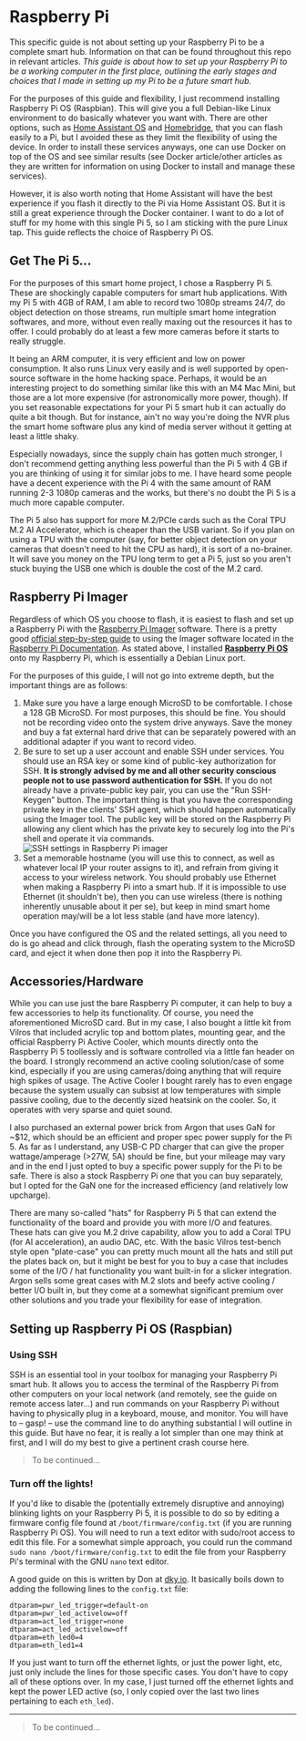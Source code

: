 # Raspberry Pi

This specific guide is not about setting up your Raspberry Pi to be a complete smart hub. Information on that can be found throughout this repo in relevant articles. *This guide is about how to set up your Raspberry Pi to be a working computer in the first place, outlining the early stages and choices that I made in setting up my Pi to be a future smart hub.*

For the purposes of this guide and flexibility, I just recommend installing Raspberry Pi OS (Raspbian). This will give you a full Debian-like Linux environment to do basically whatever you want with. There are other options, such as [Home Assistant OS](https://www.home-assistant.io/installation/raspberrypi) and [Homebridge](https://github.com/homebridge/homebridge-raspbian-image/wiki/Getting-Started), that you can flash easily to a Pi, but I avoided these as they limit the flexibility of using the device. In order to install these services anyways, one can use Docker on top of the OS and see similar results (see Docker article/other articles as they are written for information on using Docker to install and manage these services).

However, it is also worth noting that Home Assistant will have the best experience if you flash it directly to the Pi via Home Assistant OS. But it is still a great experience through the Docker container. I want to do a lot of stuff for my home with this single Pi 5, so I am sticking with the pure Linux tap. This guide reflects the choice of Raspberry Pi OS.

## Get The Pi 5...

For the purposes of this smart home project, I chose a Raspberry Pi 5. These are shockingly capable computers for smart hub applications. With my Pi 5 with 4GB of RAM, I am able to record two 1080p streams 24/7, do object detection on those streams, run multiple smart home integration softwares, and more, without even really maxing out the resources it has to offer. I could probably do at least a few more cameras before it starts to really struggle.

It being an ARM computer, it is very efficient and low on power consumption. It also runs Linux very easily and is well supported by open-source software in the home hacking space. Perhaps, it would be an interesting project to do something similar like this with an M4 Mac Mini, but those are a lot more expensive (for astronomically more power, though). If you set reasonable expectations for your Pi 5 smart hub it can actually do quite a bit though. But for instance, ain't no way you're doing the NVR plus the smart home software plus any kind of media server without it getting at least a little shaky.

Especially nowadays, since the supply chain has gotten much stronger, I don't recommend getting anything less powerful than the Pi 5 with 4 GB if you are thinking of using it for similar jobs to me. I have heard some people have a decent experience with the Pi 4 with the same amount of RAM running 2-3 1080p cameras and the works, but there's no doubt the Pi 5 is a much more capable computer. 

The Pi 5 also has support for more M.2/PCIe cards such as the Coral TPU M.2 AI Accelerator, which is cheaper than the USB variant. So if you plan on using a TPU with the computer (say, for better object detection on your cameras that doesn't need to hit the CPU as hard), it is sort of a no-brainer. It will save you money on the TPU long term to get a Pi 5, just so you aren't stuck buying the USB one which is double the cost of the M.2 card.

## Raspberry Pi Imager

Regardless of which OS you choose to flash, it is easiest to flash and set up a Raspberry Pi with the [Raspberry Pi Imager](https://www.raspberrypi.org/software/) software. There is a pretty good [official step-by-step guide](https://www.raspberrypi.com/documentation/computers/getting-started.html#raspberry-pi-imager) to using the Imager software located in the [Raspberry Pi Documentation](https://www.raspberrypi.com/documentation/). As stated above, I installed [**Raspberry Pi OS**](https://www.raspberrypi.com/software/) onto my Raspberry Pi, which is essentially a Debian Linux port. 

For the purposes of this guide, I will not go into extreme depth, but the important things are as follows:

1. Make sure you have a large enough MicroSD to be comfortable. I chose a 128 GB MicroSD. For most purposes, this should be fine. You should not be recording video onto the system drive anyways. Save the money and buy a fat external hard drive that can be separately powered with an additional adapter if you want to record video.
2. Be sure to set up a user account and enable SSH under services. You should use an RSA key or some kind of public-key authorization for SSH. **It is strongly advised by me and all other security conscious people not to use password authentication for SSH.** If you do not already have a private-public key pair, you can use the "Run SSH-Keygen" button. The important thing is that you have the corresponding private key in the clients' SSH agent, which should happen automatically using the Imager tool. The public key will be stored on the Raspberry Pi allowing any client which has the private key to securely log into the Pi's shell and operate it via commands. ![SSH settings in Raspberry Pi imager](https://www.raspberrypi.com/documentation/computers/images/imager/os-customisation-services.png?hash=bbc8c0ff2f1eb7207d43180d7694c399)
3. Set a memorable hostname (you will use this to connect, as well as whatever local IP your router assigns to it), and refrain from giving it access to your wireless network. You should probably use Ethernet when making a Raspberry Pi into a smart hub. If it is impossible to use Ethernet (it shouldn't be), then you can use wireless (there is nothing inherently unusable about it per se), but keep in mind smart home operation may/will be a lot less stable (and have more latency).

Once you have configured the OS and the related settings, all you need to do is go ahead and click through, flash the operating system to the MicroSD card, and eject it when done then pop it into the Raspberry Pi.

## Accessories/Hardware

While you can use just the bare Raspberry Pi computer, it can help to buy a few accessories to help its functionality. Of course, you need the aforementioned MicroSD card. But in my case, I also bought a little kit from Vilros that included acrylic top and bottom plates, mounting gear, and the official Raspberry Pi Active Cooler, which mounts directly onto the Raspberry Pi 5 toollessly and is software controlled via a little fan header on the board. I strongly recommend an active cooling solution/case of some kind, especially if you are using cameras/doing anything that will require high spikes of usage. The Active Cooler I bought rarely has to even engage because the system usually can subsist at low temperatures with simple passive cooling, due to the decently sized heatsink on the cooler. So, it operates with very sparse and quiet sound.

I also purchased an external power brick from Argon that uses GaN for ~$12, which should be an efficient and proper spec power supply for the Pi 5. As far as I understand, any USB-C PD charger that can give the proper wattage/amperage (>27W, 5A) should be fine, but your mileage may vary and in the end I just opted to buy a specific power supply for the Pi to be safe. There is also a stock Raspberry Pi one that you can buy separately, but I opted for the GaN one for the increased efficiency (and relatively low upcharge).

There are many so-called "hats" for Raspberry Pi 5 that can extend the functionality of the board and provide you with more I/O and features. These hats can give you M.2 drive capability, allow you to add a Coral TPU (for AI acceleration), an audio DAC, etc. With the basic Vilros test-bench style open "plate-case" you can pretty much mount all the hats and still put the plates back on, but it might be best for you to buy a case that includes some of the I/O / hat functionality you want built-in for a slicker integration. Argon sells some great cases with M.2 slots and beefy active cooling / better I/O built in, but they come at a somewhat significant premium over other solutions and you trade your flexibility for ease of integration.

## Setting up Raspberry Pi OS (Raspbian)

### Using SSH

SSH is an essential tool in your toolbox for managing your Raspberry Pi smart hub. It allows you to access the terminal of the Raspberry Pi from other computers on your local network (and remotely, see the guide on remote access later...) and run commands on your Raspberry Pi without having to physically plug in a keyboard, mouse, and monitor. You will have to – gasp! – use the command line to do anything substantial I will outline in this guide. But have no fear, it is really a lot simpler than one may think at first, and I will do my best to give a pertinent crash course here.

> To be continued...

### Turn off the lights!

If you'd like to disable the (potentially extremely disruptive and annoying) blinking lights on your Raspberry Pi 5, it is possible to do so by editing a firmware config file found at `/boot/firmware/config.txt` (if you are running Raspberry Pi OS). You will need to run a text editor with sudo/root access to edit this file. For a somewhat simple approach, you could run the command `sudo nano /boot/firmware/config.txt` to edit the file from your Raspberry Pi's terminal with the GNU `nano` text editor.

A good guide on this is written by Don at [dky.io](https://dky.io/posts/how-to-disable-the-status-leds-on-a-raspberry-pi-5/). It basically boils down to adding the following lines to the `config.txt` file:

```
dtparam=pwr_led_trigger=default-on
dtparam=pwr_led_activelow=off
dtparam=act_led_trigger=none
dtparam=act_led_activelow=off
dtparam=eth_led0=4
dtparam=eth_led1=4
```

If you just want to turn off the ethernet lights, or just the power light, etc, just only include the lines for those specific cases. You don't have to copy all of these options over. In my case, I just turned off the ethernet lights and kept the power LED active (so, I only copied over the last two lines pertaining to each `eth_led`).

---

> To be continued...